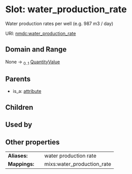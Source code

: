 
# Slot: water_production_rate


Water production rates per well (e.g. 987 m3 / day)

URI: [nmdc:water_production_rate](https://microbiomedata/meta/water_production_rate)


## Domain and Range

None &#8594;  <sub>0..1</sub> [QuantityValue](QuantityValue.md)

## Parents

 *  is_a: [attribute](attribute.md)

## Children


## Used by


## Other properties

|  |  |  |
| --- | --- | --- |
| **Aliases:** | | water production rate |
| **Mappings:** | | mixs:water_production_rate |

